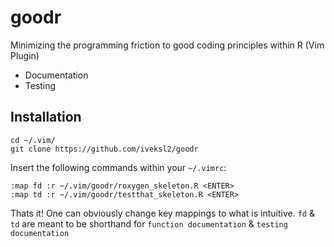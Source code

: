 # goodr

Minimizing the programming friction to good coding principles within R (Vim Plugin)

* Documentation
* Testing

## Installation
```
cd ~/.vim/
git clone https://github.com/iveksl2/goodr
```

Insert the following commands within your `~/.vimrc`:

```
:map fd :r ~/.vim/goodr/roxygen_skeleton.R <ENTER>
:map td :r ~/.vim/goodr/testthat_skeleton.R <ENTER>
```
Thats it! One can obviously change key mappings to what is intuitive. 
`fd` & `td` are meant to be shorthand for `function documentation` & `testing documentation` 






